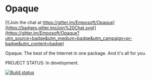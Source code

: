 Opaque
======

[![Join the chat at https://gitter.im/Emposoft/Opaque](https://badges.gitter.im/Join%20Chat.svg)](https://gitter.im/Emposoft/Opaque?utm_source=badge&utm_medium=badge&utm_campaign=pr-badge&utm_content=badge)

Opaque: The best of the Internet in one package. And it's all for you.

PROJECT STATUS: In development. 

[![Build status](https://ci.appveyor.com/api/projects/status/590hhp3is8x7f2dk?retina=true)](https://ci.appveyor.com/project/AJDev77/opaque)

